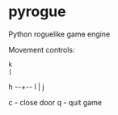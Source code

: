 pyrogue
=======

Python roguelike game engine


Movement controls:

    k
    |
h --+-- l
    |
    j
    
c - close door
q - quit game
